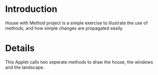 # Introduction #

House with Method project is a simple exercise to illustrate the use of methods, and how simple changes are propagated easily.


# Details #

This Applet calls two seperate methods to draw the house, the windows and the landscape.